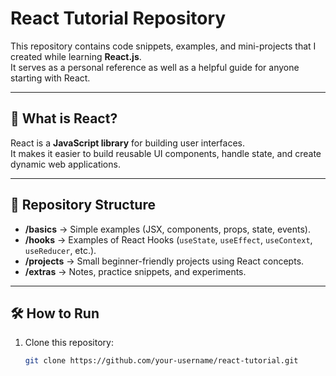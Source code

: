 # React Tutorial Repository

This repository contains code snippets, examples, and mini-projects that I created while learning **React.js**.  
It serves as a personal reference as well as a helpful guide for anyone starting with React.

---

## 🚀 What is React?
React is a **JavaScript library** for building user interfaces.  
It makes it easier to build reusable UI components, handle state, and create dynamic web applications.

---

## 📂 Repository Structure
- **/basics** → Simple examples (JSX, components, props, state, events).
- **/hooks** → Examples of React Hooks (`useState`, `useEffect`, `useContext`, `useReducer`, etc.).
- **/projects** → Small beginner-friendly projects using React concepts.
- **/extras** → Notes, practice snippets, and experiments.

---

## 🛠️ How to Run
1. Clone this repository:
   ```bash
   git clone https://github.com/your-username/react-tutorial.git
